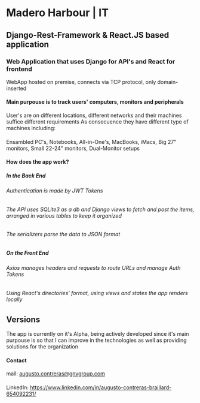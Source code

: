 # Madero Harbour | IT 
## Django-Rest-Framework & React.JS based application
####
####
### Web Application that uses Django for API's and React for frontend
WebApp hosted on premise, connects via TCP protocol, only domain-inserted 
#### Main purpouse is to track users' computers, monitors and peripherals
User's are on different locations, different networks and their machines suffice different requirements
As consecuence they have different type of machines including:
####
  Ensambled PC's,
  Notebooks,
  All-in-One's,
  MacBooks,
  iMacs,
  Big 27" monitors,
  Small 22-24" monitors,
  Dual-Monitor setups
####
#### How does the app work?
##### In the Back End
###### Authentication is made by JWT Tokens
###### The API uses SQLite3  as a db and Django views to fetch and post the items, arranged in various tables to keep it organized
###### The serializers parse the data to JSON format
##### On the Front End
###### Axios manages headers and requests to route URLs and manage Auth Tokens
###### Using React's directories' format, using views and states the app renders locally



## Versions
The app is currently on it's Alpha, being actively developed since it's main purpouse is so that I can improve in the technologies 
as well as providing solutions for the organization

#### Contact
mail: augusto.contreras@gnvgroup.com
####
LinkedIn: https://www.linkedin.com/in/augusto-contreras-braillard-654092231/
